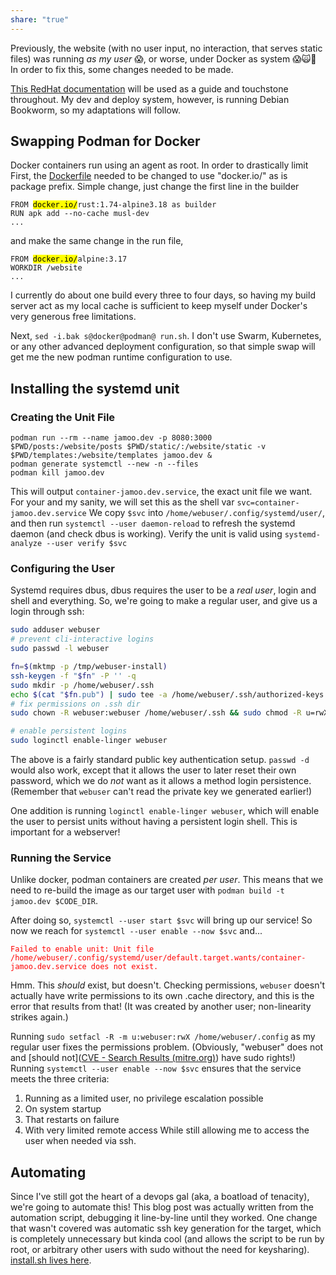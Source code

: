 ```yaml
---
share: "true"
---
```

Previously, the website (with no user input, no interaction, that serves static files) was running *as my user* 😱, or worse, under Docker as system 😱🙀🫨 In order to fix this, some changes needed to be made.

[This RedHat documentation](https://www.redhat.com/sysadmin/container-systemd-persist-reboot) will be used as a guide and touchstone throughout. My dev and deploy system, however, is running Debian Bookworm, so my adaptations will follow.
## Swapping Podman for Docker
Docker containers run using an agent as root. In order to drastically limit
First, the [Dockerfile](https://github.com/freeone3000/jamoo-dev-website/blob/master/Dockerfile) needed to be changed to use "docker.io/" as is package prefix. Simple change, just change the first line in the builder
<pre><code class="language-Dockerfile">FROM <mark>docker.io/</mark>rust:1.74-alpine3.18 as builder
RUN apk add --no-cache musl-dev
...
</code></pre>

and make the same change in the run file,
<pre><code class="language-Dockerfile">FROM <mark>docker.io/</mark>alpine:3.17
WORKDIR /website
...
</code></pre>

I currently do about one build every three to four days, so having my build server act as my local cache is sufficient to keep myself under Docker's very generous free limitations.

Next, `sed -i.bak s@docker@podman@ run.sh`.  I don't use Swarm, Kubernetes, or any other advanced deployment configuration, so that simple swap will get me the new podman runtime configuration to use.
## Installing the systemd unit
### Creating the Unit File
```shell
podman run --rm --name jamoo.dev -p 8080:3000 $PWD/posts:/website/posts $PWD/static/:/website/static -v $PWD/templates:/website/templates jamoo.dev &
podman generate systemctl --new -n --files
podman kill jamoo.dev
```
This will output `container-jamoo.dev.service`, the exact unit file we want. For your and my sanity, we will set this as the shell var `svc=container-jamoo.dev.service` 
We copy `$svc` into `/home/webuser/.config/systemd/user/`, and then run `systemctl --user daemon-reload` to refresh the systemd daemon (and check dbus is working). Verify the unit is valid using `systemd-analyze --user verify $svc`
### Configuring the User
Systemd requires dbus, dbus requires the user to be a *real user*, login and shell and everything. So, we're going to make a regular user, and give us a login through ssh:
```zsh
sudo adduser webuser
# prevent cli-interactive logins
sudo passwd -l webuser 

fn=$(mktmp -p /tmp/webuser-install)
ssh-keygen -f "$fn" -P '' -q
sudo mkdir -p /home/webuser/.ssh
echo $(cat "$fn.pub") | sudo tee -a /home/webuser/.ssh/authorized-keys
# fix permissions on .ssh dir
sudo chown -R webuser:webuser /home/webuser/.ssh && sudo chmod -R u=rwX,o-rwx,g-rwx /home/webuser/.ssh

# enable persistent logins
sudo loginctl enable-linger webuser
```
The above is a fairly standard public key authentication setup. `passwd -d` would also work, except that it allows the user to later reset their own password, which we do *not* want as it allows a method login persistence. (Remember that  `webuser` can't read the private key we generated earlier!)

One addition is running `loginctl enable-linger webuser`, which will enable the user to persist units without having a persistent login shell. This is important for a webserver!
### Running the Service
Unlike docker, podman containers are created *per user*. This means that we need to re-build the image as our target user with `podman build -t jamoo.dev $CODE_DIR`.

After doing so, `systemctl --user start $svc` will bring up our service! So now we reach for `systemctl --user enable --now $svc` and...
<pre><code class="language-shell"><span style="color: red">Failed to enable unit: Unit file /home/webuser/.config/systemd/user/default.target.wants/container-jamoo.dev.service does not exist.
</span></code></pre>
Hmm. This *should* exist, but doesn't. Checking permissions, `webuser` doesn't actually have write permissions to its own .cache directory, and this is the error that results from that! (It was created by another user; non-linearity strikes again.)

Running `sudo setfacl -R -m u:webuser:rwX /home/webuser/.config` as my regular user fixes the permissions problem. (Obviously, "webuser" does not and [should not]([CVE - Search Results (mitre.org)](https://cve.mitre.org/cgi-bin/cvekey.cgi?keyword=sudo)) have sudo rights!) Running `systemctl --user enable --now $svc` ensures that the service meets the three criteria:
1. Running as a limited user, no privilege escalation possible
2. On system startup
3. That restarts on failure
4. With very limited remote access
While still allowing me to access the user when needed via ssh.
## Automating
Since I've still got the heart of a devops gal (aka, a boatload of tenacity), we're going to automate this! This blog post was actually written from the automation script, debugging it line-by-line until they worked. One change that wasn't covered was automatic ssh key generation for the target, which is completely unnecessary but kinda cool (and allows the script to be run by root, or arbitrary other users with sudo without the need for keysharing). [install.sh lives here](https://github.com/freeone3000/jamoo-dev-website/blob/master/install.sh).